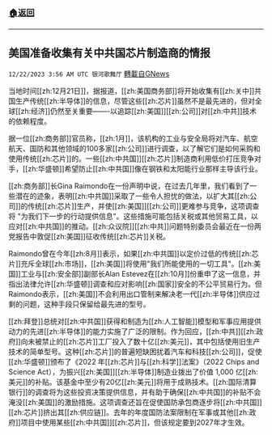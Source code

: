 ###  [:house:返回](README.md)
---


## 美国准备收集有关中共国芯片制造商的情报
`12/22/2023 3:56 AM UTC 银河歌舞厅` [轉載自GNews](https://gnews.org/articles/2138774)

当地时间[[zh:12月21日]]，据报道，[[zh:美国商务部]]将开始收集有[[zh:关中]]共国生产传统[[zh:半导体]]的信息，尽管这些[[zh:芯片]]虽然不是最先进的，但对全球[[zh:经济]]仍然至关重要——-以追踪[[zh:美国]][[zh:公司]]对[[zh:中共]]技术的依赖程度。

据一位[[zh:商务部]]官员称，[[zh:1月]]，该机构的工业与安全局将对汽车、航空航天、国防和其他领域的100多家[[zh:公司]]进行调查，以了解它们是如何采购和使用传统[[zh:芯片]]的。一些[[zh:中共国]][[zh:芯片]]制造商利用低价打压竞争对手，[[zh:华盛顿]]希望防止[[zh:中共国]]像在钢铁和太阳能行业那样主导该行业。

[[zh:商务部]]长Gina Raimondo在一份声明中说，在过去几年里，我们看到了一些潜在的迹象，表明[[zh:中共国]]采取了一些令人担忧的做法，以扩大其[[zh:公司]]的传统[[zh:芯片]]生产，并使[[zh:美国]][[zh:公司]]更难参与竞争，这项调查将 "为我们下一步的行动提供信息"。这些措施可能包括关税或其他贸易工具，以应对[[zh:中共国]]的推动。[[zh:众议院]][[zh:中共]]问题特别委员会最近在一份两党报告中敦促[[zh:美国]]征收传统[[zh:芯片]]关税。

Raimondo曾在今年[[zh:8月]]表示，如果[[zh:中共国]]以定价过低的传统[[zh:芯片]]充斥全球[[zh:市场]]，[[zh:美国]]将使用"我们所能使用的一切工具"。[[zh:美国]]工业与[[zh:安全部]]副部长Alan Estevez在[[zh:10月]]份重申了这一信息，并指出法律允许[[zh:华盛顿]]调查和应对影响[[zh:国家]]安全的不公平贸易行为。但Raimondo表示，[[zh:美国]]不会利用出口管制来解决老一代[[zh:半导体]]供应过剩的问题，这种手段只保留给最先进的型号。

[[zh:拜登]]总统对[[zh:中共国]]获得和制造为[[zh:人工智能]]模型和军事应用提供动力的先进[[zh:半导体]]的能力实施了广泛的限制。作为回应，[[zh:中共]][[zh:政府]]向未被禁止的[[zh:芯片]]工厂投入了数十亿[[zh:美元]]，其中包括使用旧生产技术的简单型号。这种[[zh:芯片]]的普遍短缺困扰着汽车和科技[[zh:公司]]，促使[[zh:华盛顿]]颁布了《2022 年[[zh:芯片]]与[[zh:科学]]法案》（2022 Chips and Science Act），为振兴[[zh:美国]][[zh:半导体]]制造业拨出了价值 1,000 亿[[zh:美元]]的补贴。该基金中至少有20亿[[zh:美元]]将用于成熟技术。[[zh:国际清算银行]]的调查将为这些投资决策提供信息，并有助于确保[[zh:中共国]]的补贴不会淹没[[zh:美国]]的激励措施。这项调查还旨在促使国防承包商逐步将[[zh:中共国]][[zh:芯片]]挤出其[[zh:供应链]]。去年的年度国防法案限制在军事或其他[[zh:政府]]项目中使用某些[[zh:中共国]][[zh:芯片]]，但该规定要到2027年才生效。

